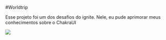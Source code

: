 #Worldtrip 

Esse projeto foi um dos desafios do ignite. Nele, eu pude aprimorar meus conhecimentos sobre o ChakraUI

![](https://github.com/FilipePfluck/worldTrip/blob/main/worldtrip.gif)
